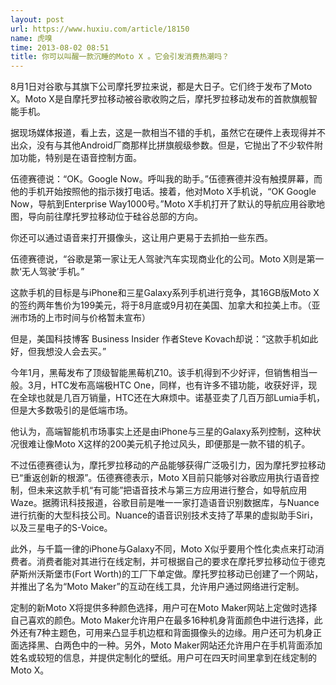 ```yaml
---
layout: post
url: https://www.huxiu.com/article/18150
name: 虎嗅
time: 2013-08-02 08:51
title: 你可以叫醒一款沉睡的Moto X 。它会引发消费热潮吗？
---
```

8月1日对谷歌与其旗下公司摩托罗拉来说，都是大日子。它们终于发布了Moto X。Moto X是自摩托罗拉移动被谷歌收购之后，摩托罗拉移动发布的首款旗舰智能手机。

据现场媒体报道，看上去，这是一款相当不错的手机，虽然它在硬件上表现得并不出众，没有与其他Android厂商那样比拼旗舰级参数。但是，它抛出了不少软件附加功能，特别是在语音控制方面。

伍德赛德说：“OK。Google Now。呼叫我的助手。”伍德赛德并没有触摸屏幕，而他的手机开始按照他的指示拨打电话。接着，他对Moto X手机说，“OK Google Now，导航到Enterprise Way1000号。”Moto X手机打开了默认的导航应用谷歌地图，导向前往摩托罗拉移动位于硅谷总部的方向。

你还可以通过语音来打开摄像头，这让用户更易于去抓拍一些东西。

伍德赛德说，“谷歌是第一家让无人驾驶汽车实现商业化的公司。Moto X则是第一款‘无人驾驶’手机。”

这款手机的目标是与iPhone和三星Galaxy系列手机进行竞争，其16GB版Moto X 的签约两年售价为199美元，将于8月底或9月初在美国、加拿大和拉美上市。（亚洲市场的上市时间与价格暂未宣布）

但是，美国科技博客 Business Insider 作者Steve Kovach却说：“这款手机如此好，但我想没人会去买。”

今年1月，黑莓发布了顶级智能黑莓机Z10。该手机得到不少好评，但销售相当一般。3月，HTC发布高端极HTC One，同样，也有许多不错功能，收获好评，现在全球也就是几百万销量，HTC还在大麻烦中。诺基亚卖了几百万部Lumia手机，但是大多数吸引的是低端市场。

他认为，高端智能机市场事实上还是由iPhone与三星的Galaxy系列控制，这种状况很难让像Moto X这样的200美元机子抢过风头，即便那是一款不错的机子。

不过伍德赛德认为，摩托罗拉移动的产品能够获得广泛吸引力，因为摩托罗拉移动已“重返创新的根源”。伍德赛德表示，Moto X目前只能够对谷歌应用执行语音控制，但未来这款手机“有可能”把语音技术与第三方应用进行整合，如导航应用Waze。据腾讯科技报道，谷歌目前是唯一一家打造语音识别数据库，与Nuance进行抗衡的大型科技公司。Nuance的语音识别技术支持了苹果的虚拟助手Siri，以及三星电子的S-Voice。

此外，与千篇一律的iPhone与Galaxy不同，Moto X似乎要用个性化卖点来打动消费者。消费者能对其进行在线定制，并可根据自己的要求在摩托罗拉移动位于德克萨斯州沃斯堡市(Fort Worth)的工厂下单定做。摩托罗拉移动已创建了一个网站，并推出了名为“Moto Maker”的互动在线工具，允许用户通过网络进行定制。

定制的新Moto X将提供多种颜色选择，用户可在Moto Maker网站上定做时选择自己喜欢的颜色。Moto Maker允许用户在最多16种机身背面颜色中进行选择，此外还有7种主题色，可用来凸显手机边框和背面摄像头的边缘。用户还可为机身正面选择黑、白两色中的一种。另外，Moto Maker网站还允许用户在手机背面添加姓名或较短的信息，并提供定制化的壁纸。用户可在四天时间里拿到在线定制的Moto X。

